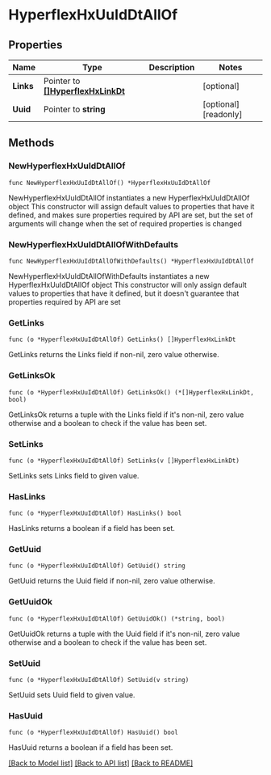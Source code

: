 # HyperflexHxUuIdDtAllOf

## Properties

Name | Type | Description | Notes
------------ | ------------- | ------------- | -------------
**Links** | Pointer to [**[]HyperflexHxLinkDt**](hyperflex.HxLinkDt.md) |  | [optional] 
**Uuid** | Pointer to **string** |  | [optional] [readonly] 

## Methods

### NewHyperflexHxUuIdDtAllOf

`func NewHyperflexHxUuIdDtAllOf() *HyperflexHxUuIdDtAllOf`

NewHyperflexHxUuIdDtAllOf instantiates a new HyperflexHxUuIdDtAllOf object
This constructor will assign default values to properties that have it defined,
and makes sure properties required by API are set, but the set of arguments
will change when the set of required properties is changed

### NewHyperflexHxUuIdDtAllOfWithDefaults

`func NewHyperflexHxUuIdDtAllOfWithDefaults() *HyperflexHxUuIdDtAllOf`

NewHyperflexHxUuIdDtAllOfWithDefaults instantiates a new HyperflexHxUuIdDtAllOf object
This constructor will only assign default values to properties that have it defined,
but it doesn't guarantee that properties required by API are set

### GetLinks

`func (o *HyperflexHxUuIdDtAllOf) GetLinks() []HyperflexHxLinkDt`

GetLinks returns the Links field if non-nil, zero value otherwise.

### GetLinksOk

`func (o *HyperflexHxUuIdDtAllOf) GetLinksOk() (*[]HyperflexHxLinkDt, bool)`

GetLinksOk returns a tuple with the Links field if it's non-nil, zero value otherwise
and a boolean to check if the value has been set.

### SetLinks

`func (o *HyperflexHxUuIdDtAllOf) SetLinks(v []HyperflexHxLinkDt)`

SetLinks sets Links field to given value.

### HasLinks

`func (o *HyperflexHxUuIdDtAllOf) HasLinks() bool`

HasLinks returns a boolean if a field has been set.

### GetUuid

`func (o *HyperflexHxUuIdDtAllOf) GetUuid() string`

GetUuid returns the Uuid field if non-nil, zero value otherwise.

### GetUuidOk

`func (o *HyperflexHxUuIdDtAllOf) GetUuidOk() (*string, bool)`

GetUuidOk returns a tuple with the Uuid field if it's non-nil, zero value otherwise
and a boolean to check if the value has been set.

### SetUuid

`func (o *HyperflexHxUuIdDtAllOf) SetUuid(v string)`

SetUuid sets Uuid field to given value.

### HasUuid

`func (o *HyperflexHxUuIdDtAllOf) HasUuid() bool`

HasUuid returns a boolean if a field has been set.


[[Back to Model list]](../README.md#documentation-for-models) [[Back to API list]](../README.md#documentation-for-api-endpoints) [[Back to README]](../README.md)


